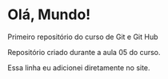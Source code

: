 # Olá, Mundo!
 Primeiro repositório do curso de Git e Git Hub

Repositório criado durante a aula 05 do curso.

Essa linha eu adicionei diretamente no site.
